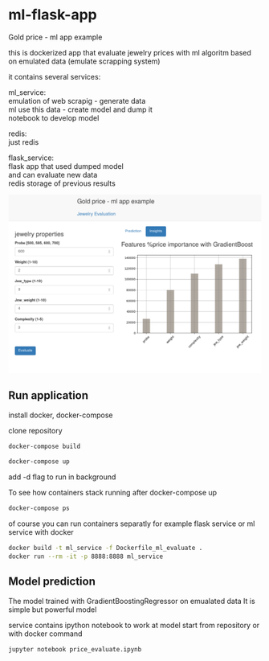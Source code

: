 # ml-flask-app

Gold price - ml app example

this is dockerized app that evaluate jewelry prices
with ml algoritm based on emulated data (emulate scrapping system)

it contains several services:

ml_service:  
        emulation of web scrapig - generate data  
        ml use this data - create model and dump it  
        notebook to develop model  

redis:  
        just redis  
    
flask_service:  
        flask app that used dumped model  
        and can evaluate new data  
        redis storage of previous results  


<img src="app.png" width="700">


## Run application

install docker, docker-compose

clone repository

```bash
docker-compose build
```

```bash
docker-compose up
```
add -d flag to run in background

To see how containers stack running after docker-compose up
```bash
docker-compose ps
```


of course you can run containers separatly
for example flask service
or ml service with docker

```bash
docker build -t ml_service -f Dockerfile_ml_evaluate .
docker run --rm -it -p 8888:8888 ml_service
```

## Model prediction

The model trained with GradientBoostingRegressor on emualated data
It is simple but powerful model

service contains ipython notebook to work at model
start from repository
or with docker command

```bash
jupyter notebook price_evaluate.ipynb
```













